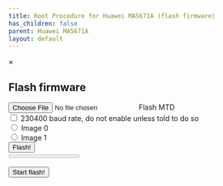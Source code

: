 ```yaml
---
title: Root Procedure for Huawei MA5671A (flash firmware)
has_children: false
parent: Huawei MA5671A
layout: default
---
```


<div class="modal" data-jtd-modal="flash-modal" data-jtd-modal-backdrop="static" id="flash-modal">
    <div class="modal-content">
        <div class="modal-header">
        <span class="close">&times;</span>
        <h2>Flash firmware</h2>
        </div>
        <form id="flash-form" class="p-4" novalidate>
            <div class="form-floating mb-3">
                <input type="file" class="form-control" placeholder="Flash MTD" name="flash-mtd" id="flash-mtd" required>
                <label for="flash-mtd">Flash MTD</label>
            </div>
            <div class="mb-3 form-check">
                <input type="checkbox" class="form-check-input" id="baud-rate-oc" name="baud-rate-oc">
                <label class="form-check-label" for="baud-rate-oc">230400 baud rate, do not enable unless told to do so</label>
            </div>
            <div class="form-check">
                <input class="form-check-input" type="radio" name="image" id="image0" value="image0">
                <label class="form-check-label" for="image0">
                    Image 0
                </label>
            </div>
            <div class="form-check">
                <input class="form-check-input" type="radio" name="image" id="image1" value="image1">
                <label class="form-check-label" for="image1">
                    Image 1
                </label>
            </div>
            <div class="mb-3">
                <input type="submit" class="btn btn-primary" value="Flash!">
            </div>
            <progress id="flash-progress" value="0" max="100"></progress>
            <p id="flash-text-step"></p>
        </form>
    </div>
</div>

<button id="flash-start-button" class="btn btn-blue" data-jtd-toogle="modal" data-jtd-target="#flash-modal">Start flash!</button>

<script type="text/javascript" src="/assets/js/xymini.js"></script>
<script type="text/javascript" src="/assets/js/rootLantiq.js"></script>
<script type="text/javascript" src="/assets/js/serialUtil.js"></script>
<script>
    const acontroller = new AbortController();
    const cs = acontroller.signal;
    let flashModal = document.getElementById("flash-modal");
    let flashForm = document.getElementById("flash-form");
    let flashProgress = document.getElementById("flash-progress");
    let flashTextStep = document.getElementById("flash-text-step");
    flashModal.addEventListener('modal-jtd-close', async function(event) {
        acontroller.abort();
    });
    flashModal.addEventListener('modal-jtd-open', async function(event) {
        flash({signal: cs});
    });
    function initTextStep() {
        flashTextStep.textContent = "";
        flashTextStep.classList.remove('success');
        flashTextStep.classList.remove('error');
    }
    function pause(message) {
        flashTextStep.textContent = message;
    }
    function loading(message) {
        flashTextStep.textContent = message;
    }
    function showError(message) {
        flashTextStep.textContent = message;
        flashTextStep.classList.add('error');
        flashTextStep.classList.remove('success');
    }
    function showSuccess(message) {
        flashTextStep.textContent = message;
        flashTextStep.classList.add('success');
        flashTextStep.classList.remove('error');
    }
    async function flash({ signal } = {}) {
        initTextStep();
        let port;
        try {
            port = await navigator.serial.requestPort();
        } catch (err) {
            showError(`Error: ${err.message}`);
            console.log(`Error: ${err.message}\n`);
            return;
        }
        if (!port) {
            showError('Error: port not open');
            console.log('Error: port not open\n');
            return;
        }
        flashForm.addEventListener('submit', async function(event) {
            [...flashForm.elements].map(function(e){return e.parentNode}).forEach(function(e){e.classList.toggle('was-validated', true)});
            if (!flashForm.checkValidity()) {
                event.preventDefault();
            } else {
                event.preventDefault();
                var fomrdata = new FormData(flashForm);
                var file = fomrdata.get('flash-mtd');
                var image = fomrdata.get('image');
                var data = new Uint8Array(await file.arrayBuffer());
                console.log(data);

                /* Unlock U-Boot if needed and stop booting */
                let result = await lantiqRootUboot(port, "Huawei MA5671A",
                    (msg) => {
                        loading(msg);
                        console.log(msg);
                    },
                    (err) => {
                        showError(err);
                        console.log(err);
                    }
                );

                if (!result) {
                    return;
                }

                let baudrate = 115200;
                if(fomrdata.has('baud-rate-oc')) {
                    let newBaudrate = 230400;
                    loading(`Changing baudrate to: ${newBaudrate}`);

                    result = await changeBaudrate(port, newBaudrate, baudrate,
                        (err) => {
                            showError(err);
                            console.log(err);
                        }
                    );

                    if (result) {
                        baudrate = newBaudrate;
                    } else {
                        return;
                    }
                }

                loading("Start sending image to the SFP...");
                result = await sendImageMtd(port, data, baudrate,
                    (err) => {
                        showError(err);
                        console.log(err);
                    },
                    (byteTransfered) => {
                        const perc = (byteTransfered/data.length) * 100;
                        const percTrunc = Math.trunc(perc*100)/100;  /* Two decimal trunc */
                        flashProgress.value = perc;
                        loading(`Image transfer: ${percTrunc}% complete`)
                    }
                );

                if (!result) {
                    return;
                }

                result = await waitEndImageLoad(port, baudrate,
                    (err) => {
                        showError(err);
                        console.log(err);
                    }
                );

                if (!result) {
                    return;
                }

                if(fomrdata.has('baud-rate-oc')) {
                    let newBaudrate = 115200;
                    loading(`Restore baudrate to: ${newBaudrate}`);

                    result = await changeBaudrate(port, newBaudrate, baudrate,
                        (err) => {
                            showError(err);
                            console.log(err);
                        }
                    );

                    if (result) {
                        baudrate = newBaudrate;
                    } else {
                        return;
                    }
                }

                loading("Transfer complete, image flash in progress. DO NOT REMOVE the SFP!");
                result = await flashImageMtd(port, image, baudrate,
                    (err) => {
                        showError(err);
                        console.log(err);
                    }
                );

                if (result) {
                    showSuccess("Flash completed, now you can remove SFP");
                }
            }
        });
    };
</script>
